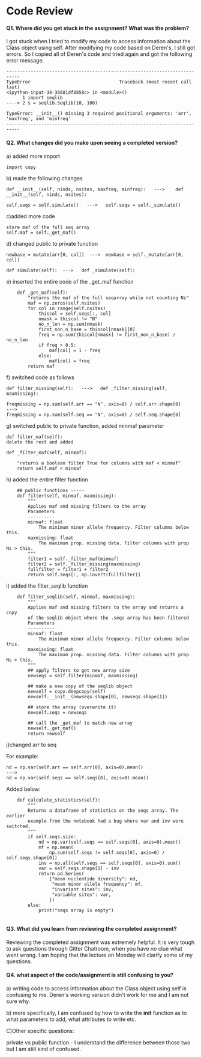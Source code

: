 # Code Review

#### Q1. Where did you get stuck in the assignment? What was the problem?

I got stuck when I tried to modify my code to access information about the Class object using self. After modifying my code based on Deren's, I still got errors. So I copied all of Deren's code and tried again and got the following error message. 

```
---------------------------------------------------------------------------
TypeError                                 Traceback (most recent call last)
<ipython-input-34-36681df8858c> in <module>()
      1 import seqlib
----> 2 s = seqlib.Seqlib(10, 100)

TypeError: __init__() missing 3 required positional arguments: 'arr', 'maxfreq', and 'minfreq'
---------------------------------------------------------------------------
```

#### Q2. What changes did you make upon seeing a completed version?

a) added more import

```
import copy
```

b) made the following changes

```
def __init__(self, ninds, nsites, maxfreq, minfreq):   --->    def __init__(self, ninds, nsites):

self.seqs = self.simulate()   --->   self.seqs = self._simulate()
```

c)added more code

```
store maf of the full seq array
self.maf = self._get_maf()
```
d) changed public to private function

```
newbase = mutate(arr[0, col])  --->  newbase = self._mutate(arr[0, col])

def simulate(self):  --->   def _simulate(self):
```

e) inserted the entire code of the _get_maf function

```
    def _get_maf(self):
        "returns the maf of the full seqarray while not counting Ns"
        maf = np.zeros(self.nsites)
        for col in range(self.nsites)
            thiscol = self.seqs[:, col]
            nmask = thiscol != "N"
            no_n_len = np.sum(nmask)
            first_non_n_base = thiscol[nmask][0]
            freq = np.sum(thiscol[nmask] != first_non_n_base) / no_n_len
            if freq > 0.5:
                maf[col] = 1 - freq
            else:
                maf[col] = freq
        return maf
```

f) switched code as follows

```
def filter_missing(self):   --->   def _filter_missing(self, maxmissing):

freqmissing = np.sum(self.arr == "N", axis=0) / self.arr.shape[0] 
--->  
freqmissing = np.sum(self.seq == "N", axis=0) / self.seq.shape[0]
```

g) switched public to private function, added minmaf parameter

```
def filter_maf(self):
delete the rest and added

def _filter_maf(self, minmaf):
    
    "returns a boolean filter True for columns with maf < minmaf"
    return self.maf < minmaf
```

h) added the entire filter function

```
    ## public functions -----
    def filter(self, minmaf, maxmissing):
        """
        Applies maf and missing filters to the array 
        Parameters
        ----------
        minmaf: float
            The minimum minor allele frequency. Filter columns below this.
        maxmissing: float
            The maximum prop. missing data. Filter columns with prop Ns > this.
        """
        filter1 = self._filter_maf(minmaf)
        filter2 = self._filter_missing(maxmissing)
        fullfilter = filter1 + filter2
        return self.seqs[:, np.invert(fullfilter)]
```

i) added the filter_seqlib function

```
    def filter_seqlib(self, minmaf, maxmissing):
        """
        Applies maf and missing filters to the array and returns a copy 
        of the seqlib object where the .seqs array has been filtered
        Parameters
        ----------
        minmaf: float
            The minimum minor allele frequency. Filter columns below this.
        maxmissing: float
            The maximum prop. missing data. Filter columns with prop Ns > this.
        """
        ## apply filters to get new array size
        newseqs = self.filter(minmaf, maxmissing)

        ## make a new copy of the seqlib object
        newself = copy.deepcopy(self)       
        newself.__init__(newseqs.shape[0], newseqs.shape[1]) 

        ## store the array (overwrite it)
        newself.seqs = newseqs

        ## call the _get_maf to match new array
        newself._get_maf()
        return newself
```       
j)changed arr to seq

For example:
```
nd = np.var(self.arr == self.arr[0], axis=0).mean()  
---> 
nd = np.var(self.seqs == self.seqs[0], axis=0).mean()
```

Added below:
```
    def calculate_statistics(self):
        """ 
        Returns a dataframe of statistics on the seqs array. The earlier 
        example from the notebook had a bug where var and inv were switched.
        """
        if self.seqs.size:
            nd = np.var(self.seqs == self.seqs[0], axis=0).mean()
            mf = np.mean(
                np.sum(self.seqs != self.seqs[0], axis=0) / self.seqs.shape[0])
            inv = np.all(self.seqs == self.seqs[0], axis=0).sum()
            var = self.seqs.shape[1] - inv
            return pd.Series(
                {"mean nucleotide diversity": nd,
                 "mean minor allele frequency": mf,
                 "invariant sites": inv,
                 "variable sites": var,
                })
        else:
            print("seqs array is empty")
            
```



#### Q3. What did you learn from reviewing the completed assignment?

Reviewing the completed assignment was extremely helpful. It is very tough to ask questions through Gitter Chatroom, when you have no clue what went wrong. 
I am hoping that the lecture on Monday will clarify some of my questions. 

#### Q4. what aspect of the code/assignment is still confusing to you?

a) writing code to access information about the Class object using self is confusing to me.
Deren's working version didn't work for me and I am not sure why. 

b) more specifically, I am confused by how to write the __init__ function as to what parameters to add, what attributes to write etc. 

C)Other specific questions:

private vs public function - I understand the difference between those two but I am still kind of confused.
